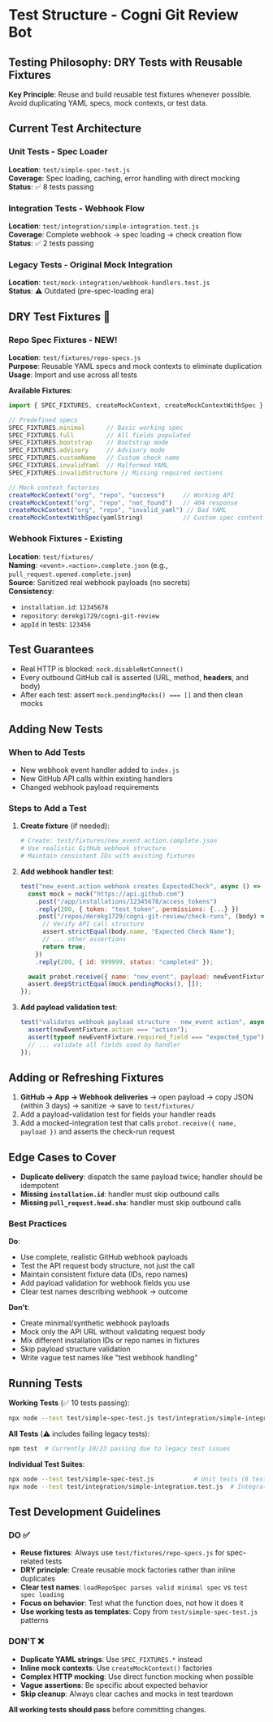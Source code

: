 # Test Structure - Cogni Git Review Bot

## Testing Philosophy: DRY Tests with Reusable Fixtures

**Key Principle**: Reuse and build reusable test fixtures whenever possible. Avoid duplicating YAML specs, mock contexts, or test data.

## Current Test Architecture

### **Unit Tests** - Spec Loader
**Location**: `test/simple-spec-test.js`  
**Coverage**: Spec loading, caching, error handling with direct mocking  
**Status**: ✅ 8 tests passing  

### **Integration Tests** - Webhook Flow
**Location**: `test/integration/simple-integration.test.js`  
**Coverage**: Complete webhook → spec loading → check creation flow  
**Status**: ✅ 2 tests passing  

### **Legacy Tests** - Original Mock Integration  
**Location**: `test/mock-integration/webhook-handlers.test.js`  
**Status**: ⚠️ Outdated (pre-spec-loading era)  

## DRY Test Fixtures 🎯

### **Repo Spec Fixtures** - NEW!
**Location**: `test/fixtures/repo-specs.js`  
**Purpose**: Reusable YAML specs and mock contexts to eliminate duplication  
**Usage**: Import and use across all tests

**Available Fixtures**:
```javascript
import { SPEC_FIXTURES, createMockContext, createMockContextWithSpec } from './fixtures/repo-specs.js';

// Predefined specs
SPEC_FIXTURES.minimal      // Basic working spec
SPEC_FIXTURES.full         // All fields populated  
SPEC_FIXTURES.bootstrap    // Bootstrap mode
SPEC_FIXTURES.advisory     // Advisory mode
SPEC_FIXTURES.customName   // Custom check name
SPEC_FIXTURES.invalidYaml  // Malformed YAML
SPEC_FIXTURES.invalidStructure // Missing required sections

// Mock context factories
createMockContext("org", "repo", "success")     // Working API
createMockContext("org", "repo", "not_found")   // 404 response
createMockContext("org", "repo", "invalid_yaml") // Bad YAML
createMockContextWithSpec(yamlString)           // Custom spec content
```

### **Webhook Fixtures** - Existing
**Location**: `test/fixtures/`  
**Naming**: `<event>.<action>.complete.json` (e.g., `pull_request.opened.complete.json`)  
**Source**: Sanitized real webhook payloads (no secrets)  
**Consistency**:
- `installation.id`: `12345678`
- `repository`: `derekg1729/cogni-git-review`
- `appId` in tests: `123456`

## Test Guarantees

- Real HTTP is blocked: `nock.disableNetConnect()`
- Every outbound GitHub call is asserted (URL, method, **headers**, and body)
- After each test: assert `mock.pendingMocks() === []` and then clean mocks

## Adding New Tests

### When to Add Tests
- New webhook event handler added to `index.js`
- New GitHub API calls within existing handlers
- Changed webhook payload requirements

### Steps to Add a Test

1. **Create fixture** (if needed):
   ```bash
   # Create: test/fixtures/new_event.action.complete.json
   # Use realistic GitHub webhook structure
   # Maintain consistent IDs with existing fixtures
   ```

2. **Add webhook handler test**:
   ```javascript
   test("new_event.action webhook creates ExpectedCheck", async () => {
     const mock = nock("https://api.github.com")
       .post("/app/installations/12345678/access_tokens")
       .reply(200, { token: "test_token", permissions: {...} })
       .post("/repos/derekg1729/cogni-git-review/check-runs", (body) => {
         // Verify API call structure
         assert.strictEqual(body.name, "Expected Check Name");
         // ... other assertions
         return true;
       })
       .reply(200, { id: 999999, status: "completed" });

     await probot.receive({ name: "new_event", payload: newEventFixture });
     assert.deepStrictEqual(mock.pendingMocks(), []);
   });
   ```

3. **Add payload validation test**:
   ```javascript
   test("validates webhook payload structure - new_event action", async () => {
     assert(newEventFixture.action === "action");
     assert(typeof newEventFixture.required_field === "expected_type");
     // ... validate all fields used by handler
   });
   ```

## Adding or Refreshing Fixtures

1. **GitHub → App → Webhook deliveries** → open payload → copy JSON (within 3 days) → sanitize → save to `test/fixtures/`
2. Add a payload-validation test for fields your handler reads
3. Add a mocked-integration test that calls `probot.receive({ name, payload })` and asserts the check-run request

## Edge Cases to Cover

- **Duplicate delivery**: dispatch the same payload twice; handler should be idempotent
- **Missing `installation.id`**: handler must skip outbound calls
- **Missing `pull_request.head.sha`**: handler must skip outbound calls

### Best Practices

**Do**:
- Use complete, realistic GitHub webhook payloads
- Test the API request body structure, not just the call
- Maintain consistent fixture data (IDs, repo names)
- Add payload validation for webhook fields you use
- Clear test names describing webhook → outcome

**Don't**:
- Create minimal/synthetic webhook payloads  
- Mock only the API URL without validating request body
- Mix different installation IDs or repo names in fixtures
- Skip payload structure validation
- Write vague test names like "test webhook handling"

## Running Tests

**Working Tests** (✅ 10 tests passing):
```bash
npx node --test test/simple-spec-test.js test/integration/simple-integration.test.js
```

**All Tests** (⚠️ includes failing legacy tests):
```bash
npm test  # Currently 10/23 passing due to legacy test issues
```

**Individual Test Suites**:
```bash
npx node --test test/simple-spec-test.js           # Unit tests (8 tests)
npx node --test test/integration/simple-integration.test.js  # Integration (2 tests)
```

## Test Development Guidelines

### **DO** ✅
- **Reuse fixtures**: Always use `test/fixtures/repo-specs.js` for spec-related tests
- **DRY principle**: Create reusable mock factories rather than inline duplicates
- **Clear test names**: `loadRepoSpec parses valid minimal spec` vs `test spec loading`
- **Focus on behavior**: Test what the function does, not how it does it
- **Use working tests as templates**: Copy from `test/simple-spec-test.js` patterns

### **DON'T** ❌  
- **Duplicate YAML strings**: Use `SPEC_FIXTURES.*` instead
- **Inline mock contexts**: Use `createMockContext()` factories
- **Complex HTTP mocking**: Use direct function mocking when possible
- **Vague assertions**: Be specific about expected behavior
- **Skip cleanup**: Always clear caches and mocks in test teardown

**All working tests should pass** before committing changes.